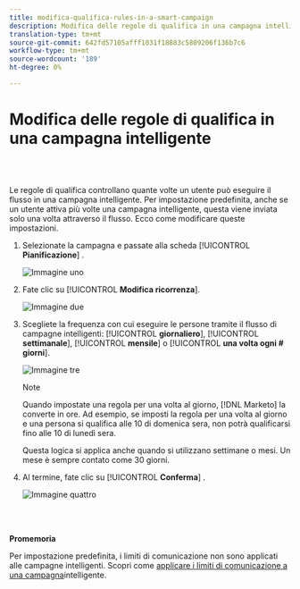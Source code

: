 ```yaml
---
title: modifica-qualifica-rules-in-a-smart-campaign
description: Modifica delle regole di qualifica in una campagna intelligente
translation-type: tm+mt
source-git-commit: 642fd57105afff1031f18883c5809206f136b7c6
workflow-type: tm+mt
source-wordcount: '189'
ht-degree: 0%

---
```



# Modifica delle regole di qualifica in una campagna intelligente

<br> 

Le regole di qualifica controllano quante volte un utente può eseguire il flusso in una campagna intelligente. Per impostazione predefinita, anche se un utente attiva più volte una campagna intelligente, questa viene inviata solo una volta attraverso il flusso. Ecco come modificare queste impostazioni.

1. Selezionate la campagna e passate alla scheda [!UICONTROL **Pianificazione**] .

   ![Immagine uno](/help/sky/assets/smart-campaigns/edit-qualification-rules-in-a-smart-campaign/edit-qualification-rules-in-a-smart-campaign-1.png)

1. Fate clic su [!UICONTROL **Modifica ricorrenza**].

   ![Immagine due](/help/sky/assets/smart-campaigns/edit-qualification-rules-in-a-smart-campaign/edit-qualification-rules-in-a-smart-campaign-2.png)

1. Scegliete la frequenza con cui eseguire le persone tramite il flusso di campagne intelligenti: [!UICONTROL **giornaliero**], [!UICONTROL **settimanale**], [!UICONTROL **mensile**] o [!UICONTROL **una volta ogni # giorni**].

   ![Immagine tre](/help/sky/assets/smart-campaigns/edit-qualification-rules-in-a-smart-campaign/edit-qualification-rules-in-a-smart-campaign-3.png)

   >[!NOTE]
   >
   >Quando impostate una regola per una volta al giorno, [!DNL Marketo] la converte in ore. Ad esempio, se imposti la regola per una volta al giorno e una persona si qualifica alle 10 di domenica sera, non potrà qualificarsi fino alle 10 di lunedì sera.
   >
   >Questa logica si applica anche quando si utilizzano settimane o mesi. Un mese è sempre contato come 30 giorni.

1. Al termine, fate clic su [!UICONTROL **Conferma**] .

   ![Immagine quattro](/help/sky/assets/smart-campaigns/edit-qualification-rules-in-a-smart-campaign/edit-qualification-rules-in-a-smart-campaign-4.png)

<br> 

**Promemoria**

Per impostazione predefinita, i limiti di comunicazione non sono applicati alle campagne intelligenti. Scopri come [applicare i limiti di comunicazione a una campagna](https://docs.marketo.com/display/DOCS/Apply+Communication+Limits+to+Smart+Campaign)intelligente.
